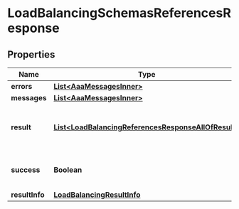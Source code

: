 

# LoadBalancingSchemasReferencesResponse


## Properties

| Name | Type | Description | Notes |
|------------ | ------------- | ------------- | -------------|
|**errors** | [**List&lt;AaaMessagesInner&gt;**](AaaMessagesInner.md) |  |  |
|**messages** | [**List&lt;AaaMessagesInner&gt;**](AaaMessagesInner.md) |  |  |
|**result** | [**List&lt;LoadBalancingReferencesResponseAllOfResult&gt;**](LoadBalancingReferencesResponseAllOfResult.md) | List of resources that reference a given pool. |  |
|**success** | **Boolean** | Whether the API call was successful |  |
|**resultInfo** | [**LoadBalancingResultInfo**](LoadBalancingResultInfo.md) |  |  [optional] |



